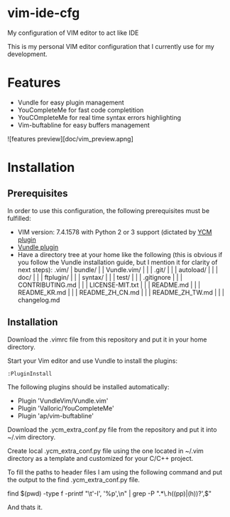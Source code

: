 # vim-ide-cfg
My configuration of VIM editor to act like IDE

This is my personal VIM editor configuration that I currently use for my
development.

# Features

* Vundle for easy plugin management
* YouCompleteMe for fast code completition
* YouCOmpleteMe for real time syntax errors highlighting
* Vim-buftabline for easy buffers management 

![features preview][doc/vim_preview.apng]

# Installation

## Prerequisites

In order to use this configuration, the following prerequisites must be fulfilled:

* VIM version: 7.4.1578 with Python 2 or 3 support (dictated by [YCM plugin](https://valloric.github.io/YouCompleteMe/)
* [Vundle plugin](https://github.com/VundleVim/Vundle.vim)
* Have a directory tree at your home like the following (this is obvious if you follow the Vundle installation guide, but I mention it for clarity of next steps):
     .vim/
    | bundle/
    | | Vundle.vim/
    | | | .git/
    | | | autoload/
    | | | doc/
    | | | ftplugin/
    | | | syntax/
    | | | test/
    | | | .gitignore
    | | | CONTRIBUTING.md
    | | | LICENSE-MIT.txt
    | | | README.md
    | | | README_KR.md
    | | | README_ZH_CN.md
    | | | README_ZH_TW.md
    | | | changelog.md

## Installation

Download the .vimrc file from this repository and put it in your home directory.

Start your Vim editor and use Vundle to install the plugins:

    :PluginInstall

The following plugins should be installed automatically:
* Plugin 'VundleVim/Vundle.vim'
* Plugin 'Valloric/YouCompleteMe'
* Plugin 'ap/vim-buftabline'

Download the .ycm_extra_conf.py file from the repository and put it into ~/.vim directory.

Create local .ycm_extra_conf.py file using the one located in ~/.vim directory as a template and customized for your C/C++ project.

To fill the paths to header files I am using the following command and put the output to the find .ycm_extra_conf.py file.

find $(pwd) -type f -printf "\t'-I', '%p',\n" | grep -P ".*\.h((pp)|(h))?',$"

And thats it.
